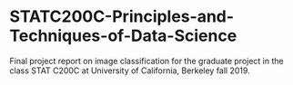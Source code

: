 # STATC200C-Principles-and-Techniques-of-Data-Science
Final project report on image classification for the graduate project in the class STAT C200C at University of California, Berkeley fall 2019.
